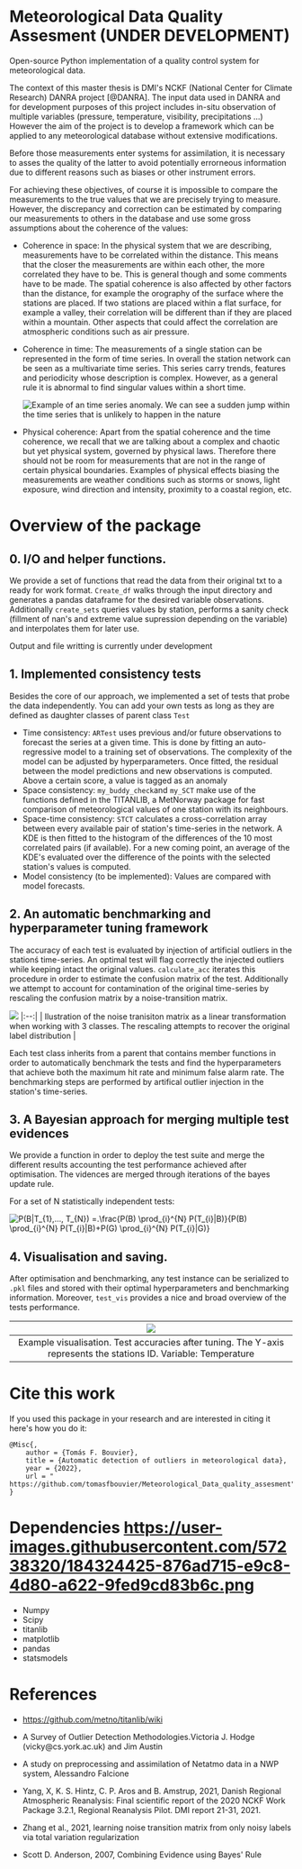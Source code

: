 Meteorological Data Quality Assesment
(UNDER DEVELOPMENT)
===========
Open-source Python implementation of a quality control system for meteorological data. 

The context of this master thesis is DMI's NCKF (National Center for
Climate Research) DANRA project [@DANRA]. The input data used in DANRA and for development purposes of this project includes in-situ observation of multiple variables (pressure, temperature, visibility, precipitations ...)
However the aim of the project is to develop a framework which can be applied to any meteorological database without extensive modifications.

Before those measurements enter 
systems for assimilation, it is necessary to asses the quality of the
latter to avoid potentially errorneous information due to different
reasons such as biases or other instrument errors.

For achieving these objectives, of course it is impossible to compare
the measurements to the true values that we are precisely trying to
measure. However, the discrepancy and correction can be estimated by
comparing our measurements to others in the database and use some gross
assumptions about the coherence of the values:

-   Coherence in space: In the physical system that we are describing,
    measurements have to be correlated within the distance. This means
    that the closer the measurements are within each other, the more
    correlated they have to be. This is general though and some comments
    have to be made. The spatial coherence is also affected by other
    factors than the distance, for example the orography of the surface
    where the stations are placed. If two stations are placed within a
    flat surface, for example a valley, their correlation will be
    different than if they are placed within a mountain. Other aspects
    that could affect the correlation are atmospheric conditions such as
    air pressure.

-   Coherence in time: The measurements of a single station can be
    represented in the form of time series. In overall the station
    network can be seen as a multivariate time series. This series carry
    trends, features and periodicity whose description is complex.
    However, as a general rule it is abnormal to find singular values
    within a short time.

    ![Example of an time series anomaly. We can see a sudden jump within
    the time series that is unlikely to happen in the
    nature](https://user-images.githubusercontent.com/57238320/155008744-1529b246-6c45-45bb-8fa0-89eebaa1dd7c.png)

-   Physical coherence: Apart from the spatial coherence and the time
    coherence, we recall that we are talking about a complex and chaotic
    but yet physical system, governed by physical laws. Therefore there
    should not be room for measurements that are not in the range of
    certain physical boundaries. Examples of physical effects biasing
    the measurements are weather conditions such as storms or snows,
    light exposure, wind direction and intensity, proximity to a coastal
    region, etc.


Overview of the package
=========================

## 0. I/O and helper functions.
We provide a set of functions that read the data from their original txt to a ready for work format. ```Create_df``` walks through the input directory and generates a pandas dataframe for the desired variable observations. Additionally ```create_sets```  queries values by station, performs a sanity check (fillment of nan's and extreme value supression depending on the variable) and interpolates them for later use.

Output and file writting is currently under development 


## 1. Implemented consistency tests
Besides the core of our approach, we implemented a set of tests that probe the data independently. You can add your own tests as long as they are defined as daughter classes of parent class ```Test```

 - Time consistency:
```ARTest``` uses previous and/or future observations to forecast the series at a given time. This is done by fitting an auto-regressive model to a training set of observations. The complexity of the model can be adjusted by hyperparameters. Once fitted, the residual between the model predictions and new observations is computed. Above a certain score, a value is tagged as an anomaly
 - Space consistency:
 ```my_buddy_check```and ```my_SCT``` make use of the functions defined in the TITANLIB, a MetNorway package for fast comparison of meteorological values of one station with its neighbours.
- Space-time consistency: 
```STCT``` calculates a cross-correlation array between every available pair of station's time-series in the network. A KDE is then fitted to the histogram of the differences of the 10 most correlated pairs (if available). For a new coming point, an average of the KDE's evaluated over the difference of the points with the selected station's values is computed.
- Model consistency (to be implemented):
Values are compared with model forecasts.

## 2. An automatic benchmarking and hyperparameter tuning framework 

The accuracy of each test is evaluated by injection of artificial outliers in the stationś time-series. An optimal test will flag correctly the injected outliers while keeping intact the original values. ```calculate_acc``` iterates this procedure in order to estimate the confusion matrix of the test. Additionally we attempt to account for contamination of the original time-series by rescaling the confusion matrix by a noise-transition matrix.

![]([https://user-images.githubusercontent.com/57238320/184327104-89866fc2-1f65-45fa-b84f-ee6e3625e7ba.png](https://user-images.githubusercontent.com/57238320/184328494-50c0c8d9-764f-424a-b259-8f64067349e1.png))
|:--:|
| Ilustration of the noise tranisiton matrix as a linear transformation when working with 3 classes. The rescaling attempts to recover the original label distribution |


Each test class inherits from a parent that contains member functions in order to automatically benchmark the tests and find the hyperparameters that achieve both the maximum hit rate and minimum false alarm rate. The benchmarking steps are performed by artifical outlier injection in the station's time-series.

## 3. A Bayesian approach for merging multiple test evidences

We provide a function in order to deploy the test suite and merge the different results accounting the test performance achieved after optimisation. The vidences are merged through iterations of the bayes update rule. 

For a set of N statistically independent tests:


<img src="https://latex.codecogs.com/svg.image?P(B|T_{1},...,&space;T_{N})&space;=\frac{P(B)&space;\prod_{i}^{N}&space;P(T_{i}|B)}{P(B)&space;\prod_{i}^{N}&space;P(T_{i}|B)&plus;P(G)&space;\prod_{i}^{N}&space;P(T_{i}|G)}" title="P(B|T_{1},..., T_{N}) =.\frac{P(B) \prod_{i}^{N} P(T_{i}|B)}{P(B) \prod_{i}^{N} P(T_{i}|B)+P(G) \prod_{i}^{N} P(T_{i}|G)}" />

## 4. Visualisation and saving.
After optimisation and benchmarking, any test instance can be serialized to ```.pkl``` files and stored with their optimal hyperparameters and benchmarking information. Moreover, ```test_vis``` provides a nice and broad overview of the tests performance.

|![](https://user-images.githubusercontent.com/57238320/184324425-876ad715-e9c8-4d80-a622-9fed9cd83b6c.png)|
|:--:|
| Example visualisation. Test accuracies after tuning. The Y-axis represents the stations ID. Variable: Temperature|

Cite this work
==============

If you used this package in your research and are interested in citing it here's how you do it:
```
@Misc{,
    author = {Tomás F. Bouvier},
    title = {Automatic detection of outliers in meteorological data},
    year = {2022},
    url = " https://github.com/tomasfbouvier/Meteorological_Data_quality_assesment"
}
```

# Dependencies https://user-images.githubusercontent.com/57238320/184324425-876ad715-e9c8-4d80-a622-9fed9cd83b6c.png

* Numpy
* Scipy
* titanlib
* matplotlib
* pandas
* statsmodels

# References 


* https://github.com/metno/titanlib/wiki

* A Survey of Outlier Detection Methodologies.Victoria J. Hodge
(vicky\@cs.york.ac.uk) and Jim Austin

* A study on preprocessing and assimilation of Netatmo data in a NWP
system, Alessandro Falcione

* Yang, X, K. S. Hintz, C. P. Aros and B. Amstrup, 2021, Danish Regional
Atmospheric Reanalysis: Final scientific report of the 2020 NCKF Work
Package 3.2.1, Regional Reanalysis Pilot. DMI report 21-31, 2021.

* Zhang et al., 2021, learning noise transition matrix from only noisy labels via total variation regularization

* Scott D. Anderson, 2007, Combining Evidence using Bayes' Rule


